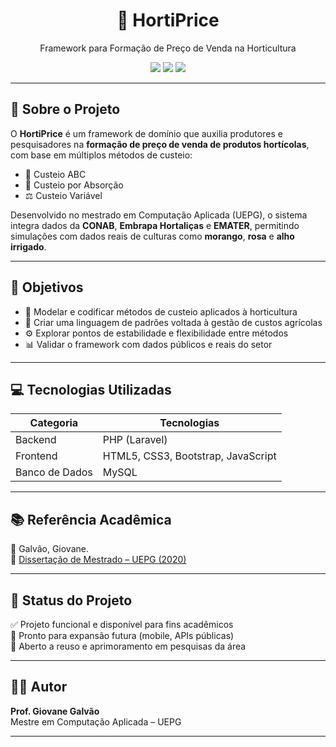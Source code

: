 <h1 align="center">🥦 HortiPrice</h1>
<p align="center">Framework para Formação de Preço de Venda na Horticultura</p>

<p align="center">
  <img src="https://img.shields.io/badge/vers%C3%A3o-v1.0.0-green" />
  <img src="https://img.shields.io/badge/feito%20com-PHP%20%7C%20Laravel%20%7C%20Bootstrap-blue" />
  <img src="https://img.shields.io/badge/licen%C3%A7a-MIT-lightgrey" />
</p>

---

## 🧠 Sobre o Projeto

O **HortiPrice** é um framework de domínio que auxilia produtores e pesquisadores na **formação de preço de venda de produtos hortícolas**, com base em múltiplos métodos de custeio:

- 🧮 Custeio ABC  
- 🧾 Custeio por Absorção  
- ⚖️ Custeio Variável

Desenvolvido no mestrado em Computação Aplicada (UEPG), o sistema integra dados da **CONAB**, **Embrapa Hortaliças** e **EMATER**, permitindo simulações com dados reais de culturas como **morango**, **rosa** e **alho irrigado**.

---

## 🎯 Objetivos

- 🔧 Modelar e codificar métodos de custeio aplicados à horticultura  
- 🧩 Criar uma linguagem de padrões voltada à gestão de custos agrícolas  
- ⚙️ Explorar pontos de estabilidade e flexibilidade entre métodos  
- 📊 Validar o framework com dados públicos e reais do setor

---

## 💻 Tecnologias Utilizadas

| Categoria      | Tecnologias                           |
|----------------|----------------------------------------|
| Backend        | PHP (Laravel)                          |
| Frontend       | HTML5, CSS3, Bootstrap, JavaScript     |
| Banco de Dados | MySQL                                  |

---

## 📚 Referência Acadêmica

📘 Galvão, Giovane.    
🔗 [Dissertação de Mestrado – UEPG (2020)](https://tede2.uepg.br/jspui/bitstream/prefix/3113/1/Giovane%20Galv%C3%A3o.pdf)

---

## 🚀 Status do Projeto

✅ Projeto funcional e disponível para fins acadêmicos  
📱 Pronto para expansão futura (mobile, APIs públicas)  
🧪 Aberto a reuso e aprimoramento em pesquisas da área  

---

## 👨‍🏫 Autor

**Prof. Giovane Galvão**  
Mestre em Computação Aplicada – UEPG  


---
